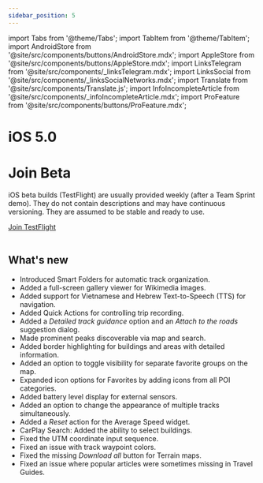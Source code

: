 ```yaml
---
sidebar_position: 5
---
```


import Tabs from '@theme/Tabs';
import TabItem from '@theme/TabItem';
import AndroidStore from '@site/src/components/buttons/AndroidStore.mdx';
import AppleStore from '@site/src/components/buttons/AppleStore.mdx';
import LinksTelegram from '@site/src/components/_linksTelegram.mdx';
import LinksSocial from '@site/src/components/_linksSocialNetworks.mdx';
import Translate from '@site/src/components/Translate.js';
import InfoIncompleteArticle from '@site/src/components/_infoIncompleteArticle.mdx';
import ProFeature from '@site/src/components/buttons/ProFeature.mdx';

# iOS 5.0

# Join Beta

iOS beta builds (TestFlight) are usually provided weekly (after a Team Sprint demo). They do not contain descriptions and may have continuous versioning. They are assumed to be stable and ready to use.  

<div>
  <a class="button button--active" href="https://testflight.apple.com/join/7poGNCKy">Join TestFlight</a>
</div>

<br/>

## What's new

- Introduced Smart Folders for automatic track organization.
- Added a full-screen gallery viewer for Wikimedia images.
- Added support for Vietnamese and Hebrew Text-to-Speech (TTS) for navigation.
- Added Quick Actions for controlling trip recording.
- Added a *Detailed track guidance* option and an *Attach to the roads* suggestion dialog.
- Made prominent peaks discoverable via map and search.
- Added border highlighting for buildings and areas with detailed information.
- Added an option to toggle visibility for separate favorite groups on the map.
- Expanded icon options for Favorites by adding icons from all POI categories.
- Added battery level display for external sensors.
- Added an option to change the appearance of multiple tracks simultaneously.
- Added a *Reset* action for the Average Speed widget.
- CarPlay Search: Added the ability to select buildings.
- Fixed the UTM coordinate input sequence.
- Fixed an issue with track waypoint colors.
- Fixed the missing *Download all* button for Terrain maps.
- Fixed an issue where popular articles were sometimes missing in Travel Guides.

<!--

- Grid for buttons
- Connection OBD-II scanner
- Custom / standard button appearance
- Autosync (sync Android changes in Cloud)



- [Prominent peaks are now discoverable via map and search](#prominent-peaks-now-discoverable)
- [Introduced Smart Folders for automatic track organization](#smart-folders-for-automatic-track-organization).
- [Discover Nearby Areas with OsmAnd Polygon Info](#polygon-selection-for-nearby-areas)
- Added Quick Actions for controlling trip recording.
- Added a "Detailed track guidance" option and an "Attach to the roads" suggestion dialog.
- [Added an option to toggle visibility for separate favorite groups on the map.](#flexible-appearance-settings-for-favorite-groups)
- [Expanded icon options for Favorites by adding icons from all POI categories.](#expanded-icon-options-for-favorites)
- [Added battery level display for external sensors.](#battery-status-for-external-sensors)
- [Added an option to change the appearance of multiple tracks simultaneously.](#change-appearance-for-multiple-tracks)
- [Added a *Reset* action for the Average Speed widget](#reset-option-for-the-average-speed-widget)
- [CarPlay Search: Added the ability to select buildings.](#carplay-search-select-buildings)  



- Redesigned image block and separate screen for all images.
- [Added a full-screen gallery viewer for Wikimedia images](#full-screen-wikimedia-gallery-viewer) - https://github.com/osmandapp/OsmAnd-iOS/issues/4062  



To docs:  
Expanded icon options for Favorites by adding icons from all POI categories - https://github.com/osmandapp/OsmAnd-iOS/issues/3942  
CarPlay Search: Added the ability to select buildings. - https://github.com/osmandapp/OsmAnd-iOS/issues/3959   
Added an option to change the appearance of multiple tracks simultaneously. - https://github.com/osmandapp/OsmAnd-iOS/issues/3687  
Added battery level display for external sensors. - https://github.com/osmandapp/OsmAnd-iOS/issues/3953   / https://github.com/osmandapp/OsmAnd-iOS/issues/4145  
Added border highlighting fro buildings and ares with detailed information. - https://github.com/osmandapp/OsmAnd-iOS/issues/4164




## Redesign Image Block in Context Menu

## Wikimedia Gallery Viewer

Full-Screen Wikimedia Gallery Viewer  

![Gallery](../../blog/2025-04-15-ios-5-0/img/gallery_ios.png)


Introducing a full-screen gallery viewer for Wikimedia images.  

Learn more:  
[Map Context menu](https://osmand.net/docs/user/map/map-context-menu#online-photos).


## Battery Status for External Sensors

![Battery Status for External Sensors](../../blog/2025-04-15-ios-5-0/img/battery_level_sensors_ios.png)

In **OsmAnd 5.0**, you can now **view the battery level** of connected external sensors as a main value. This makes it easier to monitor their status and ensures optimal performance during use.

Key features:

- **Battery level display** — Check the **battery level** of all connected external sensors directly in the app.
- **Real-time monitoring** — The battery status updates in real time, helping you manage sensor power effectively.

How to use:

- Go to *Menu → Plugins → External Sensors* to view connected sensors and their battery status.
- Go to *Menu → Configure screen → Choose a panel → Add widget → External Sensors → Choose sensor → Settings → Show → Battery level*.
- Long tap the widget on the map screen and select *Settings*.

Learn more:  
[External Sensors plugin](https://osmand.net/docs/user/plugins/external-sensors)


## Smart Folders for Automatic Track Organization

![Smart Folders](../../blog/2025-04-15-ios-5-0/img/my_places_smart_folder_ios.png)

In OsmAnd iOS 5.0, **Smart Folders** for tracks are now available, enhancing the way you organize your saved locations. This feature, previously available on Android, is designed to help you manage and automatically sort your tracks into folders based on predefined criteria.

Key features:

- **Automatic organization** - Smart Folders automatically sort tracks into categories such as *date*, *location*, *speed*, and more.
- **Customizable sorting** - You can define how tracks are grouped using filters, making it easier to manage and find specific tracks.
- **Improved track management** - With Smart Folders, you can quickly organize and access your tracks, making your trip planning and navigation more efficient.

How to use:  
Go to *Menu → My Places → Tracks* and select *Add smart folder* to start organizing your tracks automatically.  

Learn more:  
[Smart Folder Setup for Tracks](https://osmand.net/docs/user/personal/tracks/smart-folder)


## Change Appearance for Multiple Tracks

![Change Appearance for Multiple Tracks](../../blog/2025-04-15-ios-5-0/img/tracks_change_appear_3_ios.png)

You can now **change the appearance** of **multiple tracks** simultaneously through a new setting in *Selection mode*. This update makes it easier to apply consistent settings across multiple tracks, helping you quickly modify their appearance for better visualization.

Parameters you can modify for all selected tracks:

- **Direction arrows** — Add direction arrows.
- **Start / Finish icons** — Display start and finish icons.
- **Coloring** — Change the color scheme.
- **Width** — Adjust the line width.
- **Split interval** — Modify the split interval.

Learn more:  
[Track Appearance Settings](https://osmand.net/docs/user/map/tracks/appearance)


## Expanded Icon Options for Favorites

![Icon Options for Favorites](../../blog/2025-04-15-ios-5-0/img/icons_favorites.png)

In *OsmAnd 5.0* for iOS, you can choose icons from all **POI categories** for your **Favorites**. The added full icon library allows you to search and select icons using the **Сustom POI search**, making it easier to organize and personalize your saved locations.

Key features:

- **Choose from all POI icons** — Select from a wide range of icons available in all **POI categories** to identify specific places on the map.
- **Search for icons** - Quickly find the perfect icon for your Favorites using the **Custom POI Search** feature.

Learn more:  
[Customize Favorites](https://osmand.net/docs/user/personal/favorites/#favorite-icons)


## Reset Option for the Average Speed Widget

![Reset Option for the Average Speed Widget](../../blog/2025-04-15-ios-5-0/img/reset_average_speed.png)

You can now **reset the average speed** directly from the *widget’s context menu*. This update adds a **Reset** action, allowing you to start fresh measurements without restarting navigation.  

What’s new:

- **Context menu option** to reset average speed via *long tap* on the widget on the map screen.  
- **Reset action added to the widget settings** in the *Configure Screen* menu for quick access.  

Learn more:  
[Average Speed Widget](https://osmand.net/docs/user/widgets/info-widgets/#average-speed)
[Configure Screen](https://osmand.net/docs/user/widgets/configure-screen#widget-settings)


## Flexible Appearance Settings for Favorite Groups

![Flexible Appearance Settings for Favorite Groups](../../blog/2025-04-15-ios-5-0/img/favorite_add_new_group_3_ios.png)

In this release, you can **separately customize** the *icon, color*, and *shape* for each group of favorites without resetting all attributes. And then override the settings for existing points in the folder, only new favorites, or apply to all. This allows you to visually organize your saved locations more precisely.  

Learn more:  
[Change Group Appearance](https://osmand.net/docs/user/personal/favorites/#change-group-appearance)


## Prominent Peaks Now Discoverable  

Now you can **discover prominent peaks** directly on the map and through search. This update adds [notable mountain peaks](https://en.wikipedia.org/wiki/Ultra-prominent_peak) to the basemap, allowing you to easily find their names, elevations, and additional details through the map's context menu or search functionality.

Simply tap on the *peak icons* on the map, or use the *Search → Mountain Peaks* to quickly locate and explore key mountain summits.

Learn more:  
[Map Context Menu](https://osmand.net/docs/user/map/map-context-menu)


## Polygon Selection for Nearby Areas

![Poligon info](../../blog/2025-04-15-ios-5-0/img/areas_info_ios.png)

The **Polygon Information** feature has been enhanced in OsmAnd for iOS, providing easier access to data about surrounding areas directly from the map.  

Now, with a **long tap** the map or a **single tap** a POI, you can access detailed information about nearby polygons. This feature makes it quick and convenient to identify geographic or administrative areas around you.  

What’s new:

- **View polygon details** — Easily access information about nearby areas from the map context menu, including their *type* and *name*.  
- **Sorted by size** — Polygons are sorted by *size* from *smallest to largest* for better organization.

To access:  
*Map Context menu → Details → Within*.

Learn more:  
[Map Context menu - polygon information](https://osmand.net/docs/user/map/map-context-menu#polygon-information)


## CarPlay Search: Select Buildings

![CarPlay Search](../../blog/2025-04-15-ios-5-0/img/car-play-search(1).png)

The **CarPlay Search** feature now prioritizes streets and building numbers when searching for addresses, improving navigation.

Key features:

- **Streets and buildings first** - Streets and building numbers appear first when searching for an address. This ensures that relevant address details are displayed before other locations like roads or stations.
- **Search flow by city and street** — When searching for a city, streets within the city show first, followed by building numbers for those streets.
- **Optimized for navigation** - This change improves the navigation process by prioritizing address-related information.

Learn more:  
[CarPlay Search](https://osmand.net/docs/user/navigation/car-play#search)  
[Address Search Guide](https://osmand.net/docs/user/search/search-address)



## Optional updates

- Added support for [Vietnamese and Hebrew](https://osmand.net/docs/user/navigation/guidance/voice-navigation#voice-prompt-language) Text-to-Speech (TTS) for navigation.
- Fixed issues:  
  - The UTM coordinate input sequence. - https://github.com/osmandapp/OsmAnd-iOS/issues/4333 
  - An issue with track waypoint colors. - https://github.com/osmandapp/OsmAnd-iOS/issues/4293 
  - Fixed the missing *Download all* button for Terrain maps. - https://github.com/osmandapp/OsmAnd-iOS/issues/4155
  - An issue where popular articles were sometimes missing in Travel Guides. - https://github.com/osmandapp/OsmAnd-iOS/issues/4370
  - The *Battery Level* widget is displayed incorrectly. - https://github.com/osmandapp/OsmAnd-iOS/issues/4145
  - Added border highlighting for buildings and ares with detailed information. - https://github.com/osmandapp/OsmAnd-iOS/issues/4164
  - Car play issues with always returning to my location - https://github.com/osmandapp/OsmAnd-iOS/issues/4284

-->
